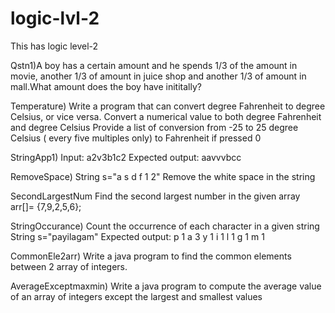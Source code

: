 # logic-lvl-2
This has logic level-2 

Qstn1)A boy has a certain amount and he spends 1/3 of the amount in movie, another 1/3 of amount in juice shop and another 1/3 of amount in mall.What amount does the boy have inititally?

Temperature) Write a program that can convert degree Fahrenheit to degree Celsius, or vice versa.
Convert a numerical value to both degree Fahrenheit and degree Celsius
Provide a list of conversion from -25 to 25 degree Celsius ( every five multiples only) to  Fahrenheit if pressed 0 

StringApp1)
Input: a2v3b1c2
Expected output: aavvvbcc

RemoveSpace)
String s="a s d f 1 2"
Remove the white space in the string

SecondLargestNum
Find the second largest number in the given array
arr[]= {7,9,2,5,6};

StringOccurance)
Count the occurrence of each character in a given string
String s="payilagam"
Expected output: 
p 1
a 3
y 1
i 1
l 1 
g 1
m 1

CommonEle2arr)
Write a java program to find the common elements between 2 array of integers.

AverageExceptmaxmin)
Write a java program to compute the average value of an array of integers except
the largest and smallest values
